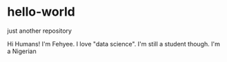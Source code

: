 # hello-world
just another repository

Hi Humans!
I'm Fehyee. I love "data science".
I'm still a student though.
I'm a Nigerian
